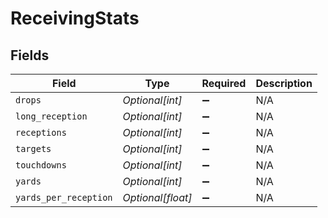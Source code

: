 # ReceivingStats


## Fields

| Field                 | Type                  | Required              | Description           |
| --------------------- | --------------------- | --------------------- | --------------------- |
| `drops`               | *Optional[int]*       | :heavy_minus_sign:    | N/A                   |
| `long_reception`      | *Optional[int]*       | :heavy_minus_sign:    | N/A                   |
| `receptions`          | *Optional[int]*       | :heavy_minus_sign:    | N/A                   |
| `targets`             | *Optional[int]*       | :heavy_minus_sign:    | N/A                   |
| `touchdowns`          | *Optional[int]*       | :heavy_minus_sign:    | N/A                   |
| `yards`               | *Optional[int]*       | :heavy_minus_sign:    | N/A                   |
| `yards_per_reception` | *Optional[float]*     | :heavy_minus_sign:    | N/A                   |